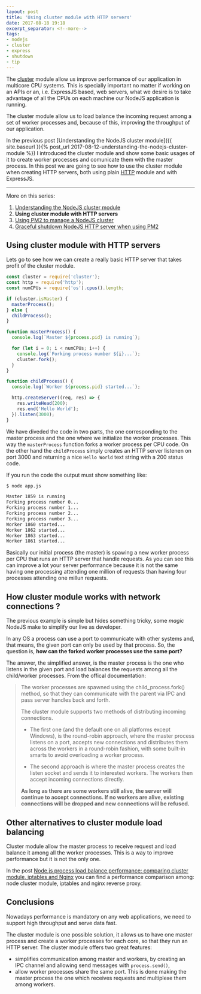 ```yaml
---
layout: post
title: 'Using cluster module with HTTP servers'
date: 2017-08-18 19:18
excerpt_separator: <!--more-->
tags:
- nodejs
- cluster
- express
- shutdown
- tip
---
```


The [cluster](https://nodejs.org/api/cluster.html) module allow us improve performance of our application in multicore CPU systems. This is specially important no matter if working on an APIs or an, i.e. ExpressJS based, web servers, what we desire is to take advantage of all the CPUs on each machine our NodeJS application is running.

The cluster module allow us to load balance the incoming request among a set of worker processes and, because of this, improving the throughput of our application.

In the previous post [Understanding the NodeJS cluster module]({{ site.baseurl }}{% post_url 2017-08-12-understanding-the-nodejs-cluster-module %}) I introduced the cluster module and show some basic usages of it to create worker processes and comunicate them with the master process. In this post we are going to see how to use the cluster module when creating HTTP servers, both using plain [HTTP](https://nodejs.org/api/http.html) module and with ExpressJS.

<!--more-->

---
More on this series:

1. [Understanding the NodeJS cluster module](/blog/20170812/understanding-the-nodejs-cluster-module)
2. **Using cluster module with HTTP servers**
3. [Using PM2 to manage a NodeJS cluster](/blog/20170820/using-pm2-to-manage-cluster)
4. [Graceful shutdown NodeJS HTTP server when using PM2](/blog/20170827/graceful-shutdown-node-processes)

## Using cluster module with HTTP servers

Lets go to see how we can create a really basic HTTP server that takes profit of the cluster module.

```javascript
const cluster = require('cluster');
const http = require('http');
const numCPUs = require('os').cpus().length;

if (cluster.isMaster) {
  masterProcess();
} else {
  childProcess();  
}

function masterProcess() {
  console.log(`Master ${process.pid} is running`);

  for (let i = 0; i < numCPUs; i++) {
    console.log(`Forking process number ${i}...`);
    cluster.fork();
  }
}

function childProcess() {
  console.log(`Worker ${process.pid} started...`);

  http.createServer((req, res) => {
    res.writeHead(200);
    res.end('Hello World');
  }).listen(3000);
}
```

We have diveded the code in two parts, the one corresponding to the master process and the one where we initialize the worker processes. This way the `masterProcess` function forks a worker process per CPU code. On the other hand the `childProcess` simply creates an HTTP server listenen on port 3000 and returning a nice `Hello World` text string with a 200 status code.

If you run the code the output must show something like:

```bash
$ node app.js

Master 1859 is running
Forking process number 0...
Forking process number 1...
Forking process number 2...
Forking process number 3...
Worker 1860 started...
Worker 1862 started...
Worker 1863 started...
Worker 1861 started...
```

Basically our initial process (the master) is spawing a new worker process per CPU that runs an HTTP server that handle requests. As you can see this can improve a lot your server performance because it is not the same having one processing attending one million of requests than having four processes attending one millun requests.

## How cluster module works with network connections ?

The previous example is simple but hides something tricky, some *magic* NodeJS make to simplify our live as developer.

In any OS a process can use a port to communicate with other systems and, that means, the given port can only be used by that process. So, the question is, **how can the forked worker processes use the same port?**

The answer, the simplified answer, is the master process is the one who listens in the given port and load balances the requests among all the child/worker processes. From the offical documentation:

> The worker processes are spawned using the child_process.fork() method, so that they can communicate with the parent via IPC and pass server handles back and forth.
>
> The cluster module supports two methods of distributing incoming connections.
>
> * The first one (and the default one on all platforms except Windows), is the round-robin approach, where the master process listens on a port, accepts new connections and distributes them across the workers in a round-robin fashion, with some built-in smarts to avoid overloading a worker process.
>
> * The second approach is where the master process creates the listen socket and sends it to interested workers. The workers then accept incoming connections directly.
>
> **As long as there are some workers still alive, the server will continue to accept connections. If no workers are alive, existing connections will be dropped and new connections will be refused.**

## Other alternatives to cluster module load balancing

Cluster module allow the master process to receive request and load balance it among all the worker processes. This is a way to improve performance but it is not the only one.

In the post [Node.js process load balance performance: comparing cluster module, iptables and Nginx](https://medium.com/@fermads/node-js-process-load-balancing-comparing-cluster-iptables-and-nginx-6746aaf38272) you can find a performance comparison among: node cluster module, iptables and nginx reverse proxy.

## Conclusions

Nowadays performance is mandatory on any web applications, we need to support high throughput and serve data fast.

The cluster module is one possible solution, it allows us to have one master process and create a worker processes for each core, so that they run an HTTP server. The cluster module offers two great features:

* simplifies communication among master and workers, by creating an IPC channel and allowing send messages with `process.send()`,
* allow worker processes share the same port. This is done making the master process the one which receives requests and multiplexe them among workers.
